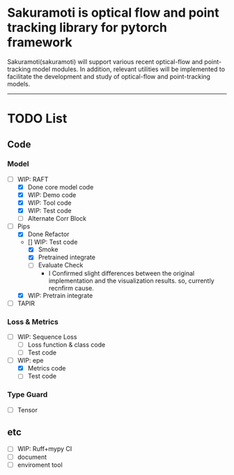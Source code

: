 # Sakuramoti is optical flow and point tracking library for pytorch framework

Sakuramoti(sakuramoti) will support various recent optical-flow and point-tracking model modules. In addition, relevant utilities will be implemented to facilitate the development and study of optical-flow and point-tracking models.

---

# TODO List
##  Code 
### Model
- [ ] WIP: RAFT
  - [x] Done core model code 
  - [x] WIP: Demo code  
  - [x] WIP: Tool code
  - [x] WIP: Test code
  - [ ] Alternate Corr Block
- [ ] Pips
  - [x] Done Refactor
  - [] WIP: Test code
    - [x] Smoke
    - [x] Pretrained integrate
    - [ ] Evaluate Check
      - I Confirmed slight differences between the original implementation and the visualization results. so, currently recnfirm cause.   
  - [x] WIP: Pretrain integrate
- [ ] TAPIR

### Loss & Metrics 
- [ ] WIP: Sequence Loss
  - [ ] Loss function & class code
  - [ ] Test code 
- [ ] WIP: epe
  - [x] Metrics code 
  - [ ] Test code
### Type Guard
- [ ] Tensor 

## etc
- [ ] WIP: Ruff+mypy CI
- [ ] document
- [ ] enviroment tool